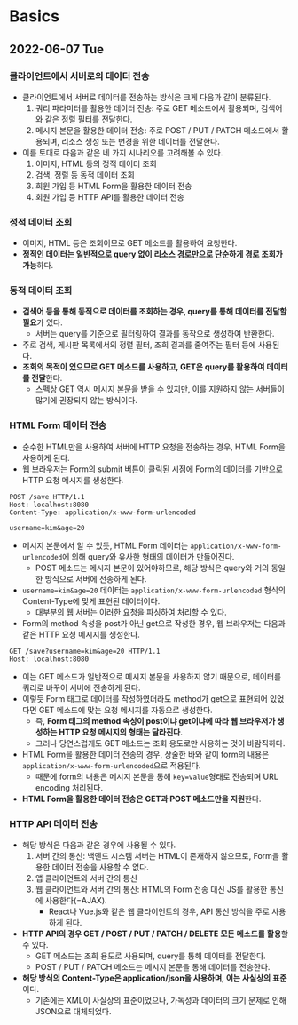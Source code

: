# Basics
## 2022-06-07 Tue

### 클라이언트에서 서버로의 데이터 전송
* 클라이언트에서 서버로 데이터를 전송하는 방식은 크게 다음과 같이 분류된다.
  1. 쿼리 파라미터를 활용한 데이터 전송: 주로 GET 메소드에서 활용되며, 검색어와 같은 정렬 필터를 전달한다.
  2. 메시지 본문을 활용한 데이터 전송: 주로 POST / PUT / PATCH 메소드에서 활용되며, 리소스 생성 또는 변경을 위한 데이터를 전달한다.
* 이를 토대로 다음과 같은 네 가지 시나리오를 고려해볼 수 있다.
  1. 이미지, HTML 등의 정적 데이터 조회
  2. 검색, 정렬 등 동적 데이터 조회
  3. 회원 가입 등 HTML Form을 활용한 데이터 전송
  4. 회원 가입 등 HTTP API를 활용한 데이터 전송

### 정적 데이터 조회
* 이미지, HTML 등은 조회이므로 GET 메소드를 활용하여 요청한다.
* **정적인 데이터는 일반적으로 query 없이 리소스 경로만으로 단순하게 경로 조회가 가능**하다.

### 동적 데이터 조회
* **검색어 등을 통해 동적으로 데이터를 조회하는 경우, query를 통해 데이터를 전달할 필요**가 있다.
  * 서버는 query를 기준으로 필터링하여 결과를 동작으로 생성하여 반환한다.
* 주로 검색, 게시판 목록에서의 정렬 필터, 조회 결과를 줄여주는 필터 등에 사용된다.
* **조회의 목적이 있으므로 GET 메소드를 사용하고, GET은 query를 활용하여 데이터를 전달**한다.
  * 스펙상 GET 역시 메시지 본문을 받을 수 있지만, 이를 지원하지 않는 서버들이 많기에 권장되지 않는 방식이다.

### HTML Form 데이터 전송
* 순수한 HTML만을 사용하여 서버에 HTTP 요청을 전송하는 경우, HTML Form을 사용하게 된다.
* 웹 브라우저는 Form의 submit 버튼이 클릭된 시점에 Form의 데이터를 기반으로 HTTP 요청 메시지를 생성한다.
```
POST /save HTTP/1.1
Host: localhost:8080
Content-Type: application/x-www-form-urlencoded

username=kim&age=20
```
* 메시지 본문에서 알 수 있듯, HTML Form 데이터는 `application/x-www-form-urlencoded`에 의해 query와 유사한 형태의 데이터가 만들어진다.
  * POST 메소드는 메시지 본문이 있어야하므로, 해당 방식은 query와 거의 동일한 방식으로 서버에 전송하게 된다.
* `username=kim&age=20` 데이터는 `application/x-www-form-urlencoded` 형식의 Content-Type에 맞게 표현된 데이터이다.
  * 대부분의 웹 서버는 이러한 요청을 파싱하여 처리할 수 있다.
* Form의 method 속성을 post가 아닌 get으로 작성한 경우, 웹 브라우저는 다음과 같은 HTTP 요청 메시지를 생성한다.
```
GET /save?username=kim&age=20 HTTP/1.1
Host: localhost:8080
```
* 이는 GET 메소드가 일반적으로 메시지 본문을 사용하지 않기 때문으로, 데이터를 쿼리로 바꾸어 서버에 전송하게 된다.
* 이렇듯 Form 태그로 데이터를 작성하였더라도 method가 get으로 표현되어 있었다면 GET 메소드에 맞는 요청 메시지를 자동으로 생성한다.
  * 즉, **Form 태그의 method 속성이 post이냐 get이냐에 따라 웹 브라우저가 생성하는 HTTP 요청 메시지의 형태는 달라진다**.
  * 그러나 당연스럽게도 GET 메소드는 조회 용도로만 사용하는 것이 바람직하다.
* HTML Form을 활용한 데이터 전송의 경우, 상술한 바와 같이 form의 내용은 `application/x-www-form-urlencoded`으로 적용된다.
  * 때문에 form의 내용은 메시지 본문을 통해 `key=value`형태로 전송되며 URL encoding 처리된다.
* **HTML Form을 활용한 데이터 전송은 GET과 POST 메소드만을 지원**한다.

### HTTP API 데이터 전송
* 해당 방식은 다음과 같은 경우에 사용될 수 있다.
  1. 서버 간의 통신: 백엔드 시스템 서버는 HTML이 존재하지 않으므로, Form을 활용한 데이터 전송을 사용할 수 없다.
  2. 앱 클라이언트와 서버 간의 통신
  3. 웹 클라이언트와 서버 간의 통신: HTML의 Form 전송 대신 JS를 활용한 통신에 사용한다(=AJAX).
     * React나 Vue.js와 같은 웹 클라이언트의 경우, API 통신 방식을 주로 사용하게 된다.
* **HTTP API의 경우 GET / POST / PUT / PATCH / DELETE 모든 메소드를 활용**할 수 있다.
  * GET 메소드는 조회 용도로 사용되며, query를 통해 데이터를 전달한다.
  * POST / PUT / PATCH 메소드는 메시지 본문을 통해 데이터를 전송한다.
* **해당 방식의 Content-Type은 application/json을 사용하며, 이는 사실상의 표준**이다.
  * 기존에는 XML이 사실상의 표준이었으나, 가독성과 데이터의 크기 문제로 인해 JSON으로 대체되었다.